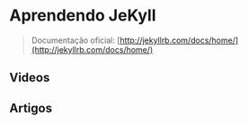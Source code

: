 # Aprendendo JeKyll

> Documentação oficial: [http://jekyllrb.com/docs/home/](http://jekyllrb.com/docs/home/)

## Videos

## Artigos